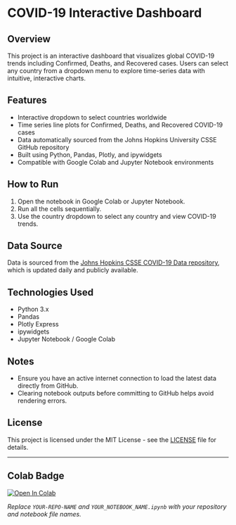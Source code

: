 # COVID-19 Interactive Dashboard

## Overview
This project is an interactive dashboard that visualizes global COVID-19 trends including Confirmed, Deaths, and Recovered cases. Users can select any country from a dropdown menu to explore time-series data with intuitive, interactive charts.

## Features
- Interactive dropdown to select countries worldwide  
- Time series line plots for Confirmed, Deaths, and Recovered COVID-19 cases  
- Data automatically sourced from the Johns Hopkins University CSSE GitHub repository  
- Built using Python, Pandas, Plotly, and ipywidgets  
- Compatible with Google Colab and Jupyter Notebook environments  

## How to Run
1. Open the notebook in Google Colab or Jupyter Notebook.  
2. Run all the cells sequentially.  
3. Use the country dropdown to select any country and view COVID-19 trends.  

## Data Source
Data is sourced from the [Johns Hopkins CSSE COVID-19 Data repository](https://github.com/CSSEGISandData/COVID-19), which is updated daily and publicly available.

## Technologies Used
- Python 3.x  
- Pandas  
- Plotly Express  
- ipywidgets  
- Jupyter Notebook / Google Colab  

## Notes
- Ensure you have an active internet connection to load the latest data directly from GitHub.  
- Clearing notebook outputs before committing to GitHub helps avoid rendering errors.

## License
This project is licensed under the MIT License - see the [LICENSE](LICENSE) file for details.

---

## Colab Badge

[![Open In Colab](https://colab.research.google.com/assets/colab-badge.svg)](https://colab.research.google.com/github/DHANUSHIYA-8/YOUR-REPO-NAME/blob/main/YOUR_NOTEBOOK_NAME.ipynb)

*Replace `YOUR-REPO-NAME` and `YOUR_NOTEBOOK_NAME.ipynb` with your repository and notebook file names.*
